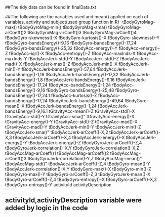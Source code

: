 ##The tidy data can be found in finalData.txt

##The following are the variables used and mean() applied on each of variables, activity and subject(used group function in R)-
tBodyGyroMag-max() 
tBodyGyroMag-min() 
tBodyGyroMag-sma() 
tBodyGyroMag-arCoeff()2 
tBodyGyroMag-arCoeff()3 
tBodyGyroMag-arCoeff()4 
fBodyGyro-skewness()-X 
fBodyGyro-kurtosis()-X 
fBodyGyro-skewness()-Y 
fBodyGyro-bandsEnergy()-9,16 
fBodyGyro-bandsEnergy()-17,24 
fBodyGyro-bandsEnergy()-25,32 
fBodyAcc-energy()-Y 
fBodyAcc-energy()-Z 
fBodyAcc-iqr()-X 
fBodyAcc-entropy()-Z 
fBodyAcc-maxInds-X 
fBodyAcc-maxInds-Y 
fBodyAccJerk-std()-Y 
fBodyAccJerk-std()-Z 
fBodyAccJerk-mad()-X 
fBodyAccJerk-max()-Z 
fBodyAccJerk-min()-X 
fBodyAccJerk-min()-Y 
fBodyAccJerk-bandsEnergy()-57,64 
fBodyAccJerk-bandsEnergy()-1,16
fBodyAccJerk-bandsEnergy()-17,32
fBodyAccJerk-bandsEnergy()-1,8
fBodyAccJerk-bandsEnergy()-9,16
fBodyAccJerk-bandsEnergy()-17,24
fBodyAcc-bandsEnergy()-1,24
fBodyAcc-bandsEnergy()-9,16
fBodyGyro-bandsEnergy()-25,48
fBodyGyro-bandsEnergy()-17,24.1
fBodyAcc-kurtosis()-Z
fBodyAcc-bandsEnergy()-17,24
fBodyAccJerk-bandsEnergy()-49,64
fBodyGyro-mean()-X
fBodyAccJerk-bandsEnergy()-1,24
fBodyAccJerk-bandsEnergy()-9,16.1
tGravityAcc-mean()-Z
tGravityAcc-std()-X
tGravityAcc-std()-Y
tGravityAcc-sma()"
tGravityAcc-energy()-X
tGravityAcc-energy()-Y
tGravityAcc-std()-Z
tGravityAcc-mad()-X
tGravityAcc-mad()-Y
tBodyAccJerk-min()-Y
tBodyAccJerk-min()-Z
tBodyAccJerk-sma()"
tBodyAccJerk-arCoeff()-X,2
tBodyAccJerk-arCoeff()-X,3
tBodyAccJerk-arCoeff()-X,4
tBodyAccJerk-energy()-X
tBodyAccJerk-energy()-Y
tBodyAccJerk-energy()-Z
tBodyGyroJerk-arCoeff()-Z,4
tBodyGyroJerk-correlation()-X,Y
tBodyGyroJerk-correlation()-X,Z
tBodyAccMag-arCoeff()1
tBodyAccMag-arCoeff()2
tBodyAccMag-arCoeff()3
tBodyGyroJerk-correlation()-Y,Z
tBodyAccMag-mean()"
tBodyAccMag-std()"
tBodyAccJerk-arCoeff()-Z,4
tBodyGyro-mean()-Y
tBodyAccJerk-correlation()-X,Y
tBodyGyro-max()-X
tBodyGyro-min()-Z
tBodyGyro-max()-Y
tBodyGyro-arCoeff()-Z,3
tBodyGyroJerk-mean()-X
tBodyGyro-arCoeff()-Z,4
tBodyGyro-entropy()-X
tBodyGyro-arCoeff()-X,3
tBodyGyro-entropy()-Y
activityId
activityDescription

## activityId,activityDescription variable were added by logic in the code